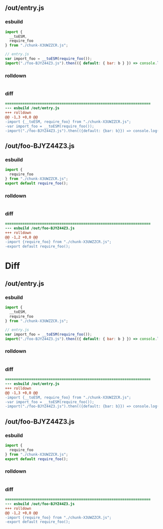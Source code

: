 ## /out/entry.js
### esbuild
```js
import {
  __toESM,
  require_foo
} from "./chunk-X3UWZZCR.js";

// entry.js
var import_foo = __toESM(require_foo());
import("./foo-BJYZ44Z3.js").then(({ default: { bar: b } }) => console.log(import_foo.bar, b));
```
### rolldown
```js

```
### diff
```diff
===================================================================
--- esbuild	/out/entry.js
+++ rolldown	
@@ -1,3 +0,0 @@
-import {__toESM, require_foo} from "./chunk-X3UWZZCR.js";
-var import_foo = __toESM(require_foo());
-import("./foo-BJYZ44Z3.js").then(({default: {bar: b}}) => console.log(import_foo.bar, b));

```
## /out/foo-BJYZ44Z3.js
### esbuild
```js
import {
  require_foo
} from "./chunk-X3UWZZCR.js";
export default require_foo();
```
### rolldown
```js

```
### diff
```diff
===================================================================
--- esbuild	/out/foo-BJYZ44Z3.js
+++ rolldown	
@@ -1,2 +0,0 @@
-import {require_foo} from "./chunk-X3UWZZCR.js";
-export default require_foo();

```
# Diff
## /out/entry.js
### esbuild
```js
import {
  __toESM,
  require_foo
} from "./chunk-X3UWZZCR.js";

// entry.js
var import_foo = __toESM(require_foo());
import("./foo-BJYZ44Z3.js").then(({ default: { bar: b } }) => console.log(import_foo.bar, b));
```
### rolldown
```js

```
### diff
```diff
===================================================================
--- esbuild	/out/entry.js
+++ rolldown	
@@ -1,3 +0,0 @@
-import {__toESM, require_foo} from "./chunk-X3UWZZCR.js";
-var import_foo = __toESM(require_foo());
-import("./foo-BJYZ44Z3.js").then(({default: {bar: b}}) => console.log(import_foo.bar, b));

```
## /out/foo-BJYZ44Z3.js
### esbuild
```js
import {
  require_foo
} from "./chunk-X3UWZZCR.js";
export default require_foo();
```
### rolldown
```js

```
### diff
```diff
===================================================================
--- esbuild	/out/foo-BJYZ44Z3.js
+++ rolldown	
@@ -1,2 +0,0 @@
-import {require_foo} from "./chunk-X3UWZZCR.js";
-export default require_foo();

```